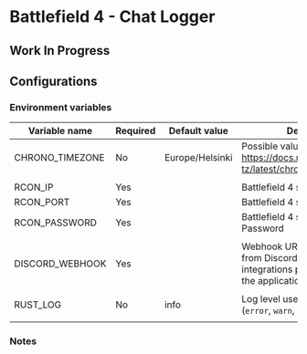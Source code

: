 # Battlefield 4 - Chat Logger

## Work In Progress

## Configurations

### Environment variables

| Variable name            | Required | Default value            | Description                                                                                                                |
| ------------------------ | -------- | ------------------------ | -------------------------------------------------------------------------------------------------------------------------- |
| CHRONO_TIMEZONE          | No       | Europe/Helsinki          | Possible values: https://docs.rs/chrono-tz/latest/chrono_tz/enum.Tz.html                                                   |
|||||
| RCON_IP                  | Yes      |                          | Battlefield 4 server RCON IP                                                                                               |
| RCON_PORT                | Yes      |                          | Battlefield 4 server RCON Port                                                                                             |
| RCON_PASSWORD            | Yes      |                          | Battlefield 4 server RCON Password                                                                                         |
|||||
| DISCORD_WEBHOOK          | Yes      |                          | Webhook URL you can create from Discord channel integrations page. If not given, the application will crash.               |
|||||
| RUST_LOG                 | No       | info                     | Log level used for logging (`error`, `warn`, `info`, `debug`, `trace`).                                                    |
|||||

### Notes
